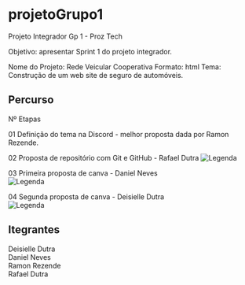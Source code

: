# projetoGrupo1
Projeto Integrador Gp 1 - Proz Tech

Objetivo: apresentar Sprint 1 do projeto integrador.

Nome do Projeto: Rede Veicular Cooperativa
Formato: html
Tema: Construção de um web site de seguro de automóveis.

## Percurso
Nº 	Etapas  

01 	Definição do tema na Discord - melhor proposta dada por Ramon Rezende.  

02 	Proposta de repositório com Git e GitHub - Rafael Dutra
![Legenda](https://github.com/rafaeldutravalle/projetoGrupo1.git)
  

03 	Primeira proposta de canva - Daniel Neves  
![Legenda](https://www.canva.com/design/DAGC9X7pzeU/UjGCRgxJnQMfHt0eBKrQzQ/edit)  

04 	Segunda proposta de canva - Deisielle Dutra  
![Legenda](https://www.canva.com/design/DAGDL7gfe_c/yFSDAOE7p98toz5eXYzA4w/edit)  

## Itegrantes

Deisielle Dutra  
Daniel Neves  
Ramon Rezende  
Rafael Dutra  